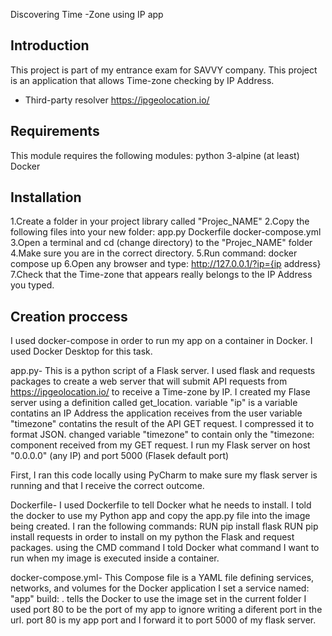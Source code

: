Discovering Time -Zone using IP app


Introduction
------------

This project is part of my entrance exam for SAVVY company.
This project is an application that allows Time-zone checking by IP Address.

* Third-party resolver
  https://ipgeolocation.io/


Requirements
------------

This module requires the following modules:
python 3-alpine (at least)
Docker


Installation
------------

1.Create a folder in your project library called "Projec_NAME"
2.Copy the following files into your new folder:
	app.py
	Dockerfile
	docker-compose.yml
3.Open a terminal and cd (change directory) to the "Projec_NAME" folder
4.Make sure you are in the correct directory.
5.Run command: docker compose up
6.Open any browser and type: http://127.0.0.1/?ip={ip address}
7.Check that the Time-zone that appears really belongs to the IP Address you typed.



Creation proccess
------------
I used docker-compose in order to run my app on a container in Docker.
I used Docker Desktop for this task.


app.py-
This is a python script of a Flask server.
I used flask and requests packages to create a web server that will submit API requests from https://ipgeolocation.io/ to receive a Time-zone by IP.
I created my Flase server using a definition called get_location.
variable "ip" is a variable contatins an IP Address the application receives from the user
variable "timezone" contatins the result of the API GET request. I compressed it to format JSON.
changed variable "timezone" to contain only the "timezone: component received from my GET request.
I run my Flask server on host "0.0.0.0" (any IP) and port 5000 (Flasek default port)

First, I ran this code locally using PyCharm to make sure my flask server is running and that I receive the correct outcome.

Dockerfile-
I used Dockerfile to tell Docker what he needs to install.
I told the docker to use my Python app and copy the app.py file into the image being created.
I ran the following commands:
RUN pip install flask
RUN pip install requests
in order to install on my python the Flask and request packages.
using the CMD command I told Docker what command I want to run when my image is executed inside a container.

docker-compose.yml-
This Compose file is a YAML file defining services, networks, and volumes for the Docker application
I set a service named: "app"
build: . tells the Docker to use the image set in the current folder
I used port 80 to be the port of my app to ignore writing a diferent port in the url.
port 80 is my app port and I forward it to port 5000 of my flask server.







